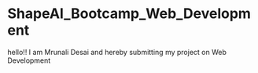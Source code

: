 # ShapeAI_Bootcamp_Web_Development
hello!! I am Mrunali Desai and hereby submitting my project on Web Development
